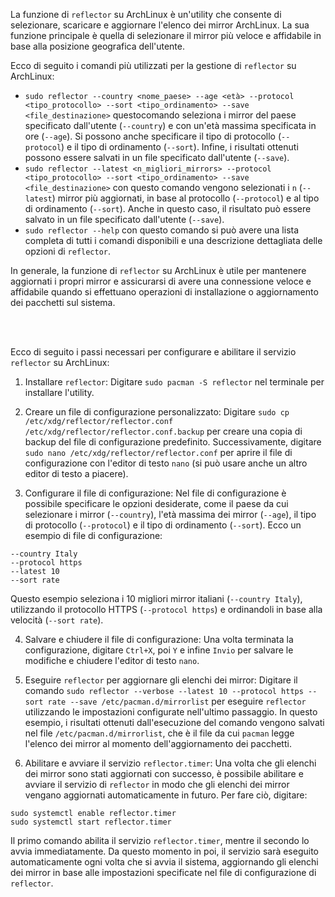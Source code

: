 La funzione di `reflector` su ArchLinux è un'utility che consente di selezionare, scaricare e aggiornare l'elenco dei mirror ArchLinux. La sua funzione principale è quella di selezionare il mirror più veloce e affidabile in base alla posizione geografica dell'utente.

Ecco di seguito i comandi più utilizzati per la gestione di `reflector` su ArchLinux:

- `sudo reflector --country <nome_paese> --age <età> --protocol <tipo_protocollo> --sort <tipo_ordinamento> --save <file_destinazione>` questocomando seleziona i mirror del paese specificato dall'utente (`--country`) e con un'età massima specificata in ore (`--age`). Si possono anche specificare il tipo di protocollo (`--protocol`) e il tipo di ordinamento (`--sort`). Infine, i risultati ottenuti possono essere salvati in un file specificato dall'utente (`--save`).
- `sudo reflector --latest <n_migliori_mirrors> --protocol <tipo_protocollo> --sort <tipo_ordinamento> --save <file_destinazione>` con questo comando vengono selezionati i `n` (`--latest`) mirror più aggiornati, in base al protocollo (`--protocol`) e al tipo di ordinamento (`--sort`). Anche in questo caso, il risultato può essere salvato in un file specificato dall'utente (`--save`).
- `sudo reflector --help` con questo comando si può avere una lista completa di tutti i comandi disponibili e una descrizione dettagliata delle opzioni di `reflector`.

In generale, la funzione di `reflector` su ArchLinux è utile per mantenere aggiornati i propri mirror e assicurarsi di avere una connessione veloce e affidabile quando si effettuano operazioni di installazione o aggiornamento dei pacchetti sul sistema.

<br><br>

Ecco di seguito i passi necessari per configurare e abilitare il servizio `reflector` su ArchLinux:

1. Installare `reflector`: Digitare `sudo pacman -S reflector` nel terminale per installare l'utility.

2. Creare un file di configurazione personalizzato: Digitare `sudo cp /etc/xdg/reflector/reflector.conf /etc/xdg/reflector/reflector.conf.backup` per creare una copia di backup del file di configurazione predefinito. Successivamente, digitare `sudo nano /etc/xdg/reflector/reflector.conf` per aprire il file di configurazione con l'editor di testo `nano` (si può usare anche un altro editor di testo a piacere).

3. Configurare il file di configurazione: Nel file di configurazione è possibile specificare le opzioni desiderate, come il paese da cui selezionare i mirror (`--country`), l'età massima dei mirror (`--age`), il tipo di protocollo (`--protocol`) e il tipo di ordinamento (`--sort`). Ecco un esempio di file di configurazione:

```
--country Italy
--protocol https
--latest 10
--sort rate
```

Questo esempio seleziona i 10 migliori mirror italiani (`--country Italy`), utilizzando il protocollo HTTPS (`--protocol https`) e ordinandoli in base alla velocità (`--sort rate`).

4. Salvare e chiudere il file di configurazione: Una volta terminata la configurazione, digitare `Ctrl+X`, poi `Y` e infine `Invio` per salvare le modifiche e chiudere l'editor di testo `nano`.

5. Eseguire `reflector` per aggiornare gli elenchi dei mirror: Digitare il comando `sudo reflector --verbose --latest 10 --protocol https --sort rate --save /etc/pacman.d/mirrorlist` per eseguire `reflector` utilizzando le impostazioni configurate nell'ultimo passaggio. In questo esempio, i risultati ottenuti dall'esecuzione del comando vengono salvati nel file `/etc/pacman.d/mirrorlist`, che è il file da cui `pacman` legge l'elenco dei mirror al momento dell'aggiornamento dei pacchetti.

6. Abilitare e avviare il servizio `reflector.timer`: Una volta che gli elenchi dei mirror sono stati aggiornati con successo, è possibile abilitare e avviare il servizio di `reflector` in modo che gli elenchi dei mirror vengano aggiornati automaticamente in futuro. Per fare ciò, digitare:

```
sudo systemctl enable reflector.timer
sudo systemctl start reflector.timer
```

Il primo comando abilita il servizio `reflector.timer`, mentre il secondo lo avvia immediatamente. Da questo momento in poi, il servizio sarà eseguito automaticamente ogni volta che si avvia il sistema, aggiornando gli elenchi dei mirror in base alle impostazioni specificate nel file di configurazione di `reflector`.

